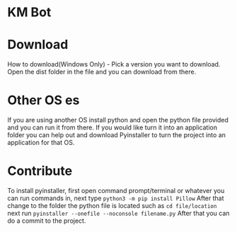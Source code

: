 # KM Bot
# Download
How to download(Windows Only) - Pick a version you want to download. Open the dist folder in the file and you can download from there.

# Other OS es
If you are using another OS install python and open the python file provided and you can run it from there. If you would like turn it into an application folder you can help out and download Pyinstaller to turn the project into an application for that OS.

# Contribute
To install pyinstaller, first open command prompt/terminal or whatever you can run commands in, next type `python3 -m pip install Pillow`
After that change to the folder the python file is located such as `cd file/location` next run `pyinstaller --onefile --noconsole filename.py`
After that you can do a commit to the project.
